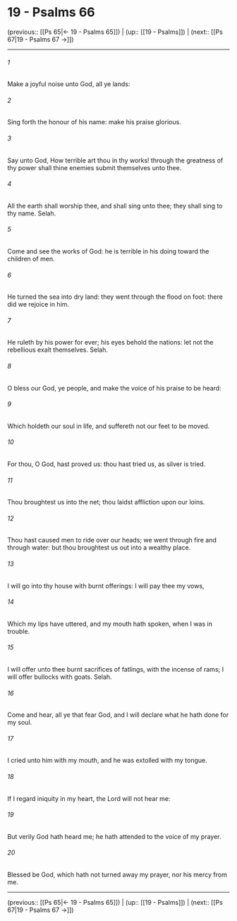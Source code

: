# 19 - Psalms 66

(previous:: [[Ps 65|← 19 - Psalms 65]]) | (up:: [[19 - Psalms]]) | (next:: [[Ps 67|19 - Psalms 67 →]])

***


###### 1 
Make a joyful noise unto God, all ye lands: 

###### 2 
Sing forth the honour of his name: make his praise glorious. 

###### 3 
Say unto God, How terrible art thou in thy works! through the greatness of thy power shall thine enemies submit themselves unto thee. 

###### 4 
All the earth shall worship thee, and shall sing unto thee; they shall sing to thy name. Selah. 

###### 5 
Come and see the works of God: he is terrible in his doing toward the children of men. 

###### 6 
He turned the sea into dry land: they went through the flood on foot: there did we rejoice in him. 

###### 7 
He ruleth by his power for ever; his eyes behold the nations: let not the rebellious exalt themselves. Selah. 

###### 8 
O bless our God, ye people, and make the voice of his praise to be heard: 

###### 9 
Which holdeth our soul in life, and suffereth not our feet to be moved. 

###### 10 
For thou, O God, hast proved us: thou hast tried us, as silver is tried. 

###### 11 
Thou broughtest us into the net; thou laidst affliction upon our loins. 

###### 12 
Thou hast caused men to ride over our heads; we went through fire and through water: but thou broughtest us out into a wealthy place. 

###### 13 
I will go into thy house with burnt offerings: I will pay thee my vows, 

###### 14 
Which my lips have uttered, and my mouth hath spoken, when I was in trouble. 

###### 15 
I will offer unto thee burnt sacrifices of fatlings, with the incense of rams; I will offer bullocks with goats. Selah. 

###### 16 
Come and hear, all ye that fear God, and I will declare what he hath done for my soul. 

###### 17 
I cried unto him with my mouth, and he was extolled with my tongue. 

###### 18 
If I regard iniquity in my heart, the Lord will not hear me: 

###### 19 
But verily God hath heard me; he hath attended to the voice of my prayer. 

###### 20 
Blessed be God, which hath not turned away my prayer, nor his mercy from me.

***

(previous:: [[Ps 65|← 19 - Psalms 65]]) | (up:: [[19 - Psalms]]) | (next:: [[Ps 67|19 - Psalms 67 →]])
